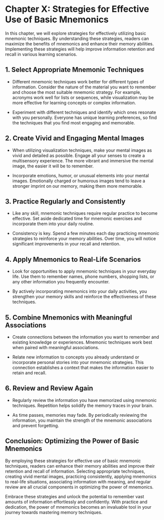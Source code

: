 Chapter X: Strategies for Effective Use of Basic Mnemonics
==========================================================

In this chapter, we will explore strategies for effectively utilizing basic mnemonic techniques. By understanding these strategies, readers can maximize the benefits of mnemonics and enhance their memory abilities. Implementing these strategies will help improve information retention and recall in various learning scenarios.

**1. Select Appropriate Mnemonic Techniques**
---------------------------------------------

* Different mnemonic techniques work better for different types of information. Consider the nature of the material you want to remember and choose the most suitable mnemonic strategy. For example, acronyms work well for lists or sequences, while visualization may be more effective for learning concepts or complex information.

* Experiment with different techniques and identify which ones resonate with you personally. Everyone has unique learning preferences, so find the techniques that you find most engaging and memorable.

**2. Create Vivid and Engaging Mental Images**
----------------------------------------------

* When utilizing visualization techniques, make your mental images as vivid and detailed as possible. Engage all your senses to create a multisensory experience. The more vibrant and immersive the mental image, the easier it will be to remember.

* Incorporate emotions, humor, or unusual elements into your mental images. Emotionally charged or humorous images tend to leave a stronger imprint on our memory, making them more memorable.

**3. Practice Regularly and Consistently**
------------------------------------------

* Like any skill, mnemonic techniques require regular practice to become effective. Set aside dedicated time for mnemonic exercises and incorporate them into your daily routine.

* Consistency is key. Spend a few minutes each day practicing mnemonic strategies to reinforce your memory abilities. Over time, you will notice significant improvements in your recall and retention.

**4. Apply Mnemonics to Real-Life Scenarios**
---------------------------------------------

* Look for opportunities to apply mnemonic techniques in your everyday life. Use them to remember names, phone numbers, shopping lists, or any other information you frequently encounter.

* By actively incorporating mnemonics into your daily activities, you strengthen your memory skills and reinforce the effectiveness of these techniques.

**5. Combine Mnemonics with Meaningful Associations**
-----------------------------------------------------

* Create connections between the information you want to remember and existing knowledge or experiences. Mnemonic techniques work best when paired with meaningful associations.

* Relate new information to concepts you already understand or incorporate personal stories into your mnemonic strategies. This connection establishes a context that makes the information easier to retain and recall.

**6. Review and Review Again**
------------------------------

* Regularly review the information you have memorized using mnemonic techniques. Repetition helps solidify the memory traces in your brain.

* As time passes, memories may fade. By periodically reviewing the information, you maintain the strength of the mnemonic associations and prevent forgetting.

**Conclusion: Optimizing the Power of Basic Mnemonics**
-------------------------------------------------------

By employing these strategies for effective use of basic mnemonic techniques, readers can enhance their memory abilities and improve their retention and recall of information. Selecting appropriate techniques, creating vivid mental images, practicing consistently, applying mnemonics to real-life situations, associating information with meaning, and regular review are all crucial components in optimizing the power of mnemonics.

Embrace these strategies and unlock the potential to remember vast amounts of information effortlessly and confidently. With practice and dedication, the power of mnemonics becomes an invaluable tool in your journey towards mastering memory techniques.
